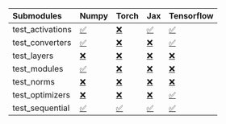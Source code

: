 | Submodules       | Numpy                                                                                                                           | Torch                                                                                                                           | Jax                                                                                                                             | Tensorflow                                                                                                                      |
|:-----------------|:--------------------------------------------------------------------------------------------------------------------------------|:--------------------------------------------------------------------------------------------------------------------------------|:--------------------------------------------------------------------------------------------------------------------------------|:--------------------------------------------------------------------------------------------------------------------------------|
| test_activations | <a href="https://github.com/unifyai/ivy/runs/8056832800?check_suite_focus=true" rel="noopener noreferrer" target="_blank">✅</a> | <a href="https://github.com/unifyai/ivy/runs/8056833167?check_suite_focus=true" rel="noopener noreferrer" target="_blank">❌</a> | <a href="https://github.com/unifyai/ivy/runs/8056833534?check_suite_focus=true" rel="noopener noreferrer" target="_blank">✅</a> | <a href="https://github.com/unifyai/ivy/runs/8056833976?check_suite_focus=true" rel="noopener noreferrer" target="_blank">✅</a> |
| test_converters  | <a href="https://github.com/unifyai/ivy/runs/8056832838?check_suite_focus=true" rel="noopener noreferrer" target="_blank">✅</a> | <a href="https://github.com/unifyai/ivy/runs/8056833223?check_suite_focus=true" rel="noopener noreferrer" target="_blank">❌</a> | <a href="https://github.com/unifyai/ivy/runs/8056833575?check_suite_focus=true" rel="noopener noreferrer" target="_blank">❌</a> | <a href="https://github.com/unifyai/ivy/runs/8056834092?check_suite_focus=true" rel="noopener noreferrer" target="_blank">✅</a> |
| test_layers      | <a href="https://github.com/unifyai/ivy/runs/8056832880?check_suite_focus=true" rel="noopener noreferrer" target="_blank">❌</a> | <a href="https://github.com/unifyai/ivy/runs/8056833283?check_suite_focus=true" rel="noopener noreferrer" target="_blank">❌</a> | <a href="https://github.com/unifyai/ivy/runs/8056833629?check_suite_focus=true" rel="noopener noreferrer" target="_blank">❌</a> | <a href="https://github.com/unifyai/ivy/runs/8056834191?check_suite_focus=true" rel="noopener noreferrer" target="_blank">❌</a> |
| test_modules     | <a href="https://github.com/unifyai/ivy/runs/8056832927?check_suite_focus=true" rel="noopener noreferrer" target="_blank">✅</a> | <a href="https://github.com/unifyai/ivy/runs/8056833343?check_suite_focus=true" rel="noopener noreferrer" target="_blank">❌</a> | <a href="https://github.com/unifyai/ivy/runs/8056833666?check_suite_focus=true" rel="noopener noreferrer" target="_blank">❌</a> | <a href="https://github.com/unifyai/ivy/runs/8056834276?check_suite_focus=true" rel="noopener noreferrer" target="_blank">❌</a> |
| test_norms       | <a href="https://github.com/unifyai/ivy/runs/8056832993?check_suite_focus=true" rel="noopener noreferrer" target="_blank">❌</a> | <a href="https://github.com/unifyai/ivy/runs/8056833389?check_suite_focus=true" rel="noopener noreferrer" target="_blank">❌</a> | <a href="https://github.com/unifyai/ivy/runs/8056833711?check_suite_focus=true" rel="noopener noreferrer" target="_blank">❌</a> | <a href="https://github.com/unifyai/ivy/runs/8056834329?check_suite_focus=true" rel="noopener noreferrer" target="_blank">❌</a> |
| test_optimizers  | <a href="https://github.com/unifyai/ivy/runs/8056833040?check_suite_focus=true" rel="noopener noreferrer" target="_blank">❌</a> | <a href="https://github.com/unifyai/ivy/runs/8056833434?check_suite_focus=true" rel="noopener noreferrer" target="_blank">❌</a> | <a href="https://github.com/unifyai/ivy/runs/8056833772?check_suite_focus=true" rel="noopener noreferrer" target="_blank">❌</a> | <a href="https://github.com/unifyai/ivy/runs/8056834365?check_suite_focus=true" rel="noopener noreferrer" target="_blank">✅</a> |
| test_sequential  | <a href="https://github.com/unifyai/ivy/runs/8056833101?check_suite_focus=true" rel="noopener noreferrer" target="_blank">✅</a> | <a href="https://github.com/unifyai/ivy/runs/8056833493?check_suite_focus=true" rel="noopener noreferrer" target="_blank">✅</a> | <a href="https://github.com/unifyai/ivy/runs/8056833856?check_suite_focus=true" rel="noopener noreferrer" target="_blank">✅</a> | <a href="https://github.com/unifyai/ivy/runs/8056834427?check_suite_focus=true" rel="noopener noreferrer" target="_blank">✅</a> |